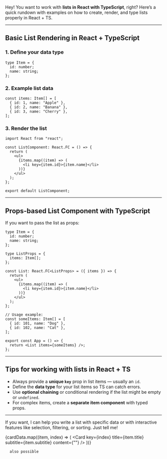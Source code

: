 Hey! You want to work with **lists in React with TypeScript**, right? Here’s a quick rundown with examples on how to create, render, and type lists properly in React + TS.

---

## Basic List Rendering in React + TypeScript

### 1. Define your data type

```tsx
type Item = {
  id: number;
  name: string;
};
```

### 2. Example list data

```tsx
const items: Item[] = [
  { id: 1, name: "Apple" },
  { id: 2, name: "Banana" },
  { id: 3, name: "Cherry" },
];
```

### 3. Render the list

```tsx
import React from "react";

const ListComponent: React.FC = () => {
  return (
    <ul>
      {items.map((item) => (
        <li key={item.id}>{item.name}</li>
      ))}
    </ul>
  );
};

export default ListComponent;
```

---

## Props-based List Component with TypeScript

If you want to pass the list as props:

```tsx
type Item = {
  id: number;
  name: string;
};

type ListProps = {
  items: Item[];
};

const List: React.FC<ListProps> = ({ items }) => {
  return (
    <ul>
      {items.map((item) => (
        <li key={item.id}>{item.name}</li>
      ))}
    </ul>
  );
};

// Usage example:
const someItems: Item[] = [
  { id: 101, name: "Dog" },
  { id: 102, name: "Cat" },
];

export const App = () => {
  return <List items={someItems} />;
};
```

---

## Tips for working with lists in React + TS

- Always provide a **unique `key`** prop in list items — usually an `id`.
- Define the **data type** for your list items so TS can catch errors.
- Use **optional chaining** or conditional rendering if the list might be empty or `undefined`.
- For complex items, create a **separate item component** with typed props.

---

If you want, I can help you write a list with specific data or with interactive features like selection, filtering, or sorting. Just tell me!

{cardData.map((item, index) => (
<Card
key={index}
title={item.title}
subtitle={item.subtitle}
content={""}
/>
))}

      also possible

